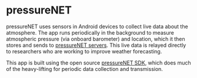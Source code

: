 pressureNET
===========

pressureNET uses sensors in Android devices to collect live data about the atmosphere. The app runs periodically in the background to measure atmospheric pressure (via onboard barometer) and location, which it then stores and sends to [pressureNET servers](https://pressurenet.io). This live data is relayed directly to researchers who are working to improve weather forecasting.

This app is built using the open source [pressureNET SDK](https://github.com/Cbsoftware/pressureNET-SDK), which does much of the heavy-lifting for periodic data collection and transmission.
